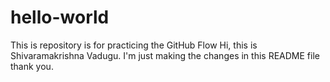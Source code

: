 # hello-world
This is repository is for practicing the GitHub Flow
Hi, this is Shivaramakrishna Vadugu. I'm just making the changes in this README file thank you.
